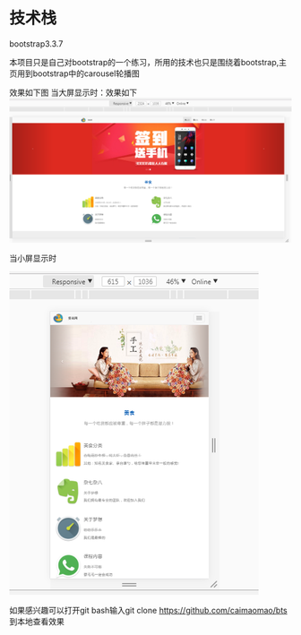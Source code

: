 # 技术栈 #
bootstrap3.3.7

本项目只是自己对bootstrap的一个练习，所用的技术也只是围绕着bootstrap,主页用到bootstrap中的carousel轮播图

效果如下图
当大屏显示时：效果如下
![Image text](https://github.com/caimaomao/bts/blob/master/img/1.png)


当小屏显示时


![Image text](https://github.com/caimaomao/bts/blob/master/img/2.png)

如果感兴趣可以打开git bash输入git clone https://github.com/caimaomao/bts 到本地查看效果
